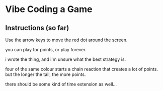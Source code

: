 # Vibe Coding a Game

## Instructions (so far)

Use the arrow keys to move the red dot around the screen.

you can play for points, or play forever. 

i wrote the thing, and i'm unsure what the best strategy is. 

four of the same colour starts a chain reaction that creates a lot of points. but the longer the tail, the more points. 

there should be some kind of time extension as well...